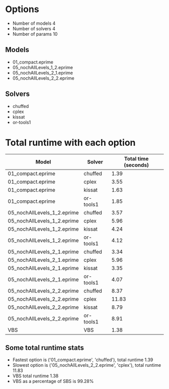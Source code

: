

# Options


- Number of models 4
- Number of solvers 4
- Number of params 10


## Models


 - 01_compact.eprime
 - 05_nochAllLevels_1_2.eprime
 - 05_nochAllLevels_2_1.eprime
 - 05_nochAllLevels_2_2.eprime


## Solvers


 - chuffed
 - cplex
 - kissat
 - or-tools1


# Total runtime with each option


 | Model | Solver | Total time (seconds) | 
 | -- | -- | -- | 
 | 01_compact.eprime | chuffed | 1.39 | 
 | 01_compact.eprime | cplex | 3.55 | 
 | 01_compact.eprime | kissat | 1.63 | 
 | 01_compact.eprime | or-tools1 | 1.85 | 
 | 05_nochAllLevels_1_2.eprime | chuffed | 3.57 | 
 | 05_nochAllLevels_1_2.eprime | cplex | 5.96 | 
 | 05_nochAllLevels_1_2.eprime | kissat | 4.24 | 
 | 05_nochAllLevels_1_2.eprime | or-tools1 | 4.12 | 
 | 05_nochAllLevels_2_1.eprime | chuffed | 3.34 | 
 | 05_nochAllLevels_2_1.eprime | cplex | 5.96 | 
 | 05_nochAllLevels_2_1.eprime | kissat | 3.35 | 
 | 05_nochAllLevels_2_1.eprime | or-tools1 | 4.07 | 
 | 05_nochAllLevels_2_2.eprime | chuffed | 8.37 | 
 | 05_nochAllLevels_2_2.eprime | cplex | 11.83 | 
 | 05_nochAllLevels_2_2.eprime | kissat | 8.79 | 
 | 05_nochAllLevels_2_2.eprime | or-tools1 | 8.91 | 
 | VBS | VBS | 1.38 | 


## Some total runtime stats


 - Fastest option is ('01_compact.eprime', 'chuffed'), total runtime 1.39
 - Slowest option is ('05_nochAllLevels_2_2.eprime', 'cplex'), total runtime 11.83
 - VBS total runtime 1.38
 - VBS as a percentage of SBS is 99.28%
